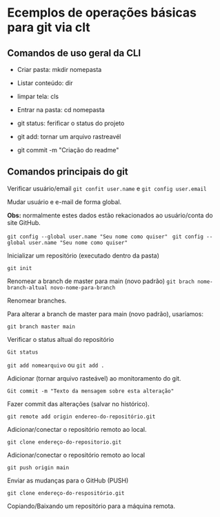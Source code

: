# Ecemplos de operações básicas para git via clt

## Comandos de uso geral da CLI

- Criar pasta: mkdir nomepasta
- Listar conteúdo: dir
- limpar tela: cls
- Entrar na pasta: cd nomepasta


- git status: ferificar o status do projeto
- git add: tornar um arquivo rastreavél 
- git commit -m "Criação do readme"

## Comandos principais do git



Verificar usuário/email
`git confit user.name` e `git config user.email`


Mudar usuário e e-mail de forma global.

**Obs:** normalmente  estes dados estão rekacionados ao usuário/conta do site GitHub.

`git config --global user.name "Seu nome como quiser" `
`git config --global user.name "Seu nome como quiser"`

Inicializar um repositório (executado dentro da pasta)

`git init`

Renomear a branch de master para main (novo padrão)
`git brach nome-branch-altual novo-nome-para-branch`

Renomear branches.

Para alterar a branch de master para main (novo padrão), usaríamos:

 `git branch master main`

Verificar o status altual do repositório

``Git status``

`git add nomearquivo` ou `git add .`

Adicionar (tornar arquivo rasteável) ao monitoramento do git.

`Git commit -m "Texto da mensagem sobre esta alteração"`

Fazer commit das alterações (salvar no histórico).

`git remote add origin endereo-do-repositório.git`

Adicionar/conectar o repositório remoto ao local.

 `git clone endereço-do-repositorio.git`

 Adicionar/conectar o repositório remoto ao local 

 `git push origin main`

 Enviar as mudanças para o GitHub (PUSH)

 `git clone endereço-do-respositório.git`

 Copiando/Baixando um repositório para a máquina remota.







